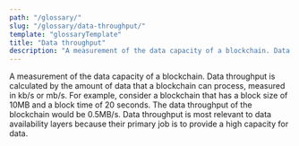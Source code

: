 ```yaml
---
path: "/glossary/"
slug: "/glossary/data-throughput/"
template: "glossaryTemplate"
title: "Data throughput"
description: "A measurement of the data capacity of a blockchain. Data throughput is calculated by the amount of data that a blockchain can process, measured in kb/s or mb/s."
---
```


A measurement of the data capacity of a blockchain. Data throughput is calculated by the amount of data that a blockchain can process, measured in kb/s or mb/s. For example, consider a blockchain that has a block size of 10MB and a block time of 20 seconds. The data throughput of the blockchain would be 0.5MB/s. Data throughput is most relevant to data availability layers because their primary job is to provide a high capacity for data.
